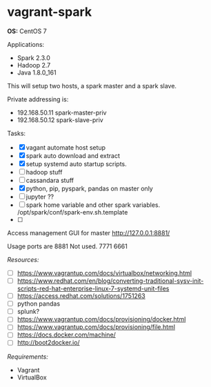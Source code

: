 # vagrant-spark

**OS:** CentOS 7

Applications: 
- Spark 2.3.0
- Hadoop 2.7
- Java 1.8.0_161

This will setup two hosts, a spark master and a spark slave.

Private addressing is:
- 192.168.50.11 spark-master-priv
- 192.168.50.12 spark-slave-priv

Tasks:
- [x] vagant automate host setup
- [x] spark auto download and extract
- [x] setup systemd auto startup scripts.
- [ ] hadoop stuff
- [ ] cassandara stuff
- [x] python, pip, pyspark, pandas  on master only
- [ ] jupyter ??
- [ ] spark home variable and other spark variables. /opt/spark/conf/spark-env.sh.template
- [ ] 


Access management GUI for master http://127.0.0.1:8881/


Usage ports are 8881
Not used. 7771 6661

*Resources:*
- [ ] https://www.vagrantup.com/docs/virtualbox/networking.html
- [ ] https://www.redhat.com/en/blog/converting-traditional-sysv-init-scripts-red-hat-enterprise-linux-7-systemd-unit-files
- [ ] https://access.redhat.com/solutions/1751263
- [ ] python pandas
- [ ] splunk?
- [ ] https://www.vagrantup.com/docs/provisioning/docker.html
- [ ] https://www.vagrantup.com/docs/provisioning/file.html
- [ ] https://docs.docker.com/machine/
- [ ] http://boot2docker.io/

*Requirements:*
- Vagrant
- VirtualBox
